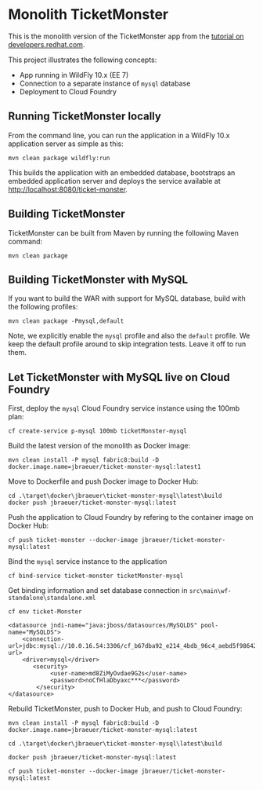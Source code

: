 # Monolith TicketMonster

This is the monolith version of the TicketMonster app from the [tutorial on developers.redhat.com](https://developers.redhat.com/ticket-monster/).


This project illustrates the following concepts:

* App running in WildFly 10.x (EE 7)
* Connection to a separate instance of `mysql` database
* Deployment to Cloud Foundry


## Running TicketMonster locally

From the command line, you can run the application in a WildFly 10.x application server as simple as this:

```
mvn clean package wildfly:run
```

This builds the application with an embedded database, bootstraps an embedded application server and deploys the service available at [http://localhost:8080/ticket-monster](http://localhost:8080/ticket-monster).


## Building TicketMonster

TicketMonster can be built from Maven by running the following Maven command:

```
mvn clean package
```
	
## Building TicketMonster with MySQL 

If you want to build the WAR with support for MySQL database, build with the following profiles:

```
mvn clean package -Pmysql,default
```
       
Note, we explicitly enable the `mysql` profile and also the `default` profile. We keep the default profile around to skip integration tests. Leave it off to run them.   

	
## Let TicketMonster with MySQL live on Cloud Foundry

First, deploy the `mysql` Cloud Foundry service instance using the 100mb plan:
```
cf create-service p-mysql 100mb ticketMonster-mysql
```

Build the latest version of the monolith as Docker image:
```
mvn clean install -P mysql fabric8:build -D docker.image.name=jbraeuer/ticket-monster-mysql:latest1
```

Move to Dockerfile and push Docker image to Docker Hub:
```
cd .\target\docker\jbraeuer\ticket-monster-mysql\latest\build
docker push jbraeuer/ticket-monster-mysql:latest
```

Push the application to Cloud Foundry by refering to the container image on Docker Hub:
```
cf push ticket-monster --docker-image jbraeuer/ticket-monster-mysql:latest
```

Bind the `mysql` service instance to the application
```
cf bind-service ticket-monster ticketMonster-mysql
```

Get binding information and set database connection in `src\main\wf-standalone\standalone.xml`
```
cf env ticket-Monster
```

```
<datasource jndi-name="java:jboss/datasources/MySQLDS" pool-name="MySQLDS">
    <connection-url>jdbc:mysql://10.0.16.54:3306/cf_b67dba92_e214_4bdb_96c4_aebd5f986425</connection-url>
    <driver>mysql</driver>
       <security>
            <user-name>md8ZiMyOvdae9G2s</user-name>
            <password>noCfHlaDbyaxc***</password>
        </security>
</datasource>
```

Rebuild TicketMonster, push to Docker Hub, and push to Cloud Foundry:
```
mvn clean install -P mysql fabric8:build -D docker.image.name=jbraeuer/ticket-monster-mysql:latest

cd .\target\docker\jbraeuer\ticket-monster-mysql\latest\build

docker push jbraeuer/ticket-monster-mysql:latest

cf push ticket-monster --docker-image jbraeuer/ticket-monster-mysql:latest
```
